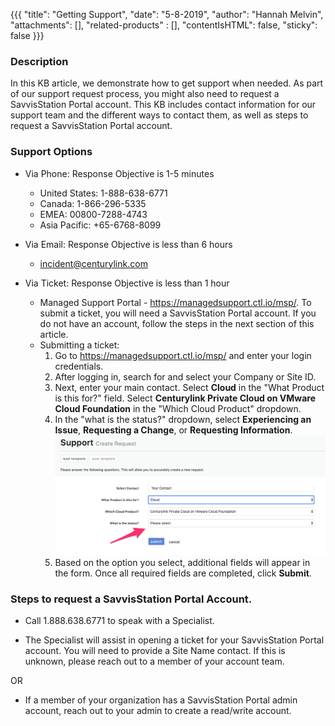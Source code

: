 {{{
  "title": "Getting Support",
  "date": "5-8-2019",
  "author": "Hannah Melvin",
  "attachments": [],
  "related-products" : [],
  "contentIsHTML": false,
  "sticky": false
}}}

### Description
In this KB article, we demonstrate how to get support when needed. As part of our support request process, you might also need to request a SavvisStation Portal account. This KB includes contact information for our support team and the different ways to contact them, as well as steps to request a SavvisStation Portal account.

### Support Options

* Via Phone: Response Objective is 1-5 minutes
    * United States: 1-888-638-6771
    * Canada: 1-866-296-5335
    * EMEA: 00800-7288-4743
    * Asia Pacific: +65-6768-8099

* Via Email: Response Objective is less than 6 hours
    * incident@centurylink.com

* Via Ticket: Response Objective is less than 1 hour
    * Managed Support Portal - https://managedsupport.ctl.io/msp/. To submit a ticket, you will need a SavvisStation Portal account. If you do not have an account, follow the steps in the next section of this article.
    * Submitting a ticket:
      1. Go to https://managedsupport.ctl.io/msp/ and enter your login credentials.
      2. After logging in, search for and select your Company or Site ID.
      3. Next, enter your main contact. Select __Cloud__ in the "What Product is this for?" field. Select __Centurylink Private Cloud on VMware Cloud Foundation__ in the "Which Cloud Product" dropdown.
      4. In the "what is the status?" dropdown, select __Experiencing an Issue__, __Requesting a Change__, or __Requesting Information__.
        ![Quick Access](../../images/dccf/getting-support.png)
      5. Based on the option you select, additional fields will appear in the form. Once all required fields are completed, click __Submit__. 


### Steps to request a SavvisStation Portal Account.

* Call 1.888.638.6771 to speak with a Specialist.

* The Specialist will assist in opening a ticket for your SavvisStation Portal account. You will need to provide a Site Name contact. If this is unknown, please reach out to a member of your account team.

OR

* If a member of your organization has a SavvisStation Portal admin account, reach out to your admin to create a read/write account.
